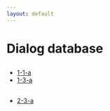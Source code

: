 ```yaml
---
layout: default
---
```


# Dialog database


##
* [1-1-a](./Dialog/1-1-a.md)
* [1-3-a](./Dialog/1-3-a.md)

##
* [2-3-a](./Dialog/1-3-a.md)
